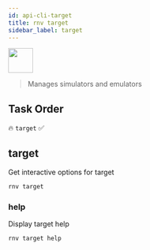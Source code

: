 ```yaml
---
id: api-cli-target
title: rnv target
sidebar_label: target
---
```


<img src="https://renative.org/img/ic_cli.png" width=50 height=50 />

> Manages simulators and emulators

## Task Order

🔥 `target`  ✅

## target

Get interactive options for target

```bash
rnv target
```

### help

Display target help

```bash
rnv target help
```

